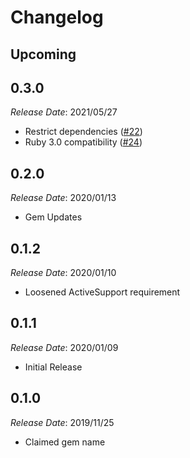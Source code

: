 # Changelog

## Upcoming <!-- Add unreleased change notes here: -->

## 0.3.0

*Release Date*: 2021/05/27

- Restrict dependencies ([#22](https://github.com/Freshly/malfunction/pull/22))
- Ruby 3.0 compatibility ([#24](https://github.com/Freshly/malfunction/pull/24))

## 0.2.0

*Release Date*: 2020/01/13

- Gem Updates

## 0.1.2

*Release Date*: 2020/01/10

- Loosened ActiveSupport requirement

## 0.1.1

*Release Date*: 2020/01/09

- Initial Release

## 0.1.0

*Release Date*: 2019/11/25

- Claimed gem name
